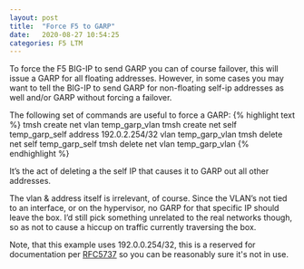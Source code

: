 ```yaml
---
layout: post
title:  "Force F5 to GARP"
date:   2020-08-27 10:54:25
categories: F5 LTM
---
```


To force the F5 BIG-IP to send GARP you can of course failover, this will issue a GARP for all floating addresses.  However, in some cases you may want to tell the BIG-IP to send GARP for non-floating self-ip addresses as well and/or GARP without forcing a failover.

The following set of commands are useful to force a GARP:
{% highlight text %}
tmsh create net vlan temp_garp_vlan
tmsh create net self temp_garp_self address 192.0.2.254/32 vlan temp_garp_vlan
tmsh delete net self temp_garp_self
tmsh delete net vlan temp_garp_vlan
{% endhighlight %}

It’s the act of deleting a the self IP that causes it to GARP out all other addresses.

The vlan & address itself is irrelevant, of course. Since the VLAN’s not tied to an interface, or on the hypervisor, no GARP for that specific IP should leave the box. I’d still pick something unrelated to the real networks though, so as not to cause a hiccup on traffic currently traversing the box.

Note, that this example uses 192.0.0.254/32, this is a reserved for documentation per [RFC5737](https://tools.ietf.org/html/rfc5737#section-3) so you can be reasonably sure it's not in use.
